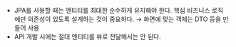- JPA를 사용할 때는 엔티티를 최대한 순수하게 유지해야 한다. 핵심 비즈니스 로직에만 의존성이 있도록 설계하는 것이 중요하다. → 화면에 맞는 객체는 DTO 등을 만들어 사용
- API 개발 시에는 절대 엔티티를 뷰로 전달해서는 안 된다.